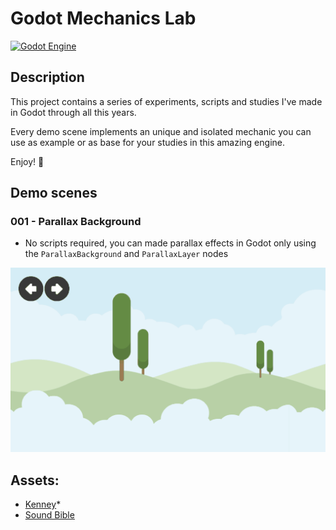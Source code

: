 # Godot Mechanics Lab

[![Godot Engine](https://img.shields.io/badge/GODOT-%23FFFFFF.svg?style=flat&logo=godot-engine)](https://godotengine.org/)

## Description

This project contains a series of experiments, scripts and studies I've made in Godot through all this years.

Every demo scene implements an unique and isolated mechanic you can use as example or as base for your studies in this amazing engine.

Enjoy! 👾

## Demo scenes

### 001 - Parallax Background

- No scripts required, you can made parallax effects in Godot only using the `ParallaxBackground` and `ParallaxLayer` nodes

![Parallax background example](Images/ParallaxBackground.gif)

## Assets:

- [Kenney](https://www.kenney.nl/assets/simplified-platformer-pack)*
- [Sound Bible](http://soundbible.com/)
